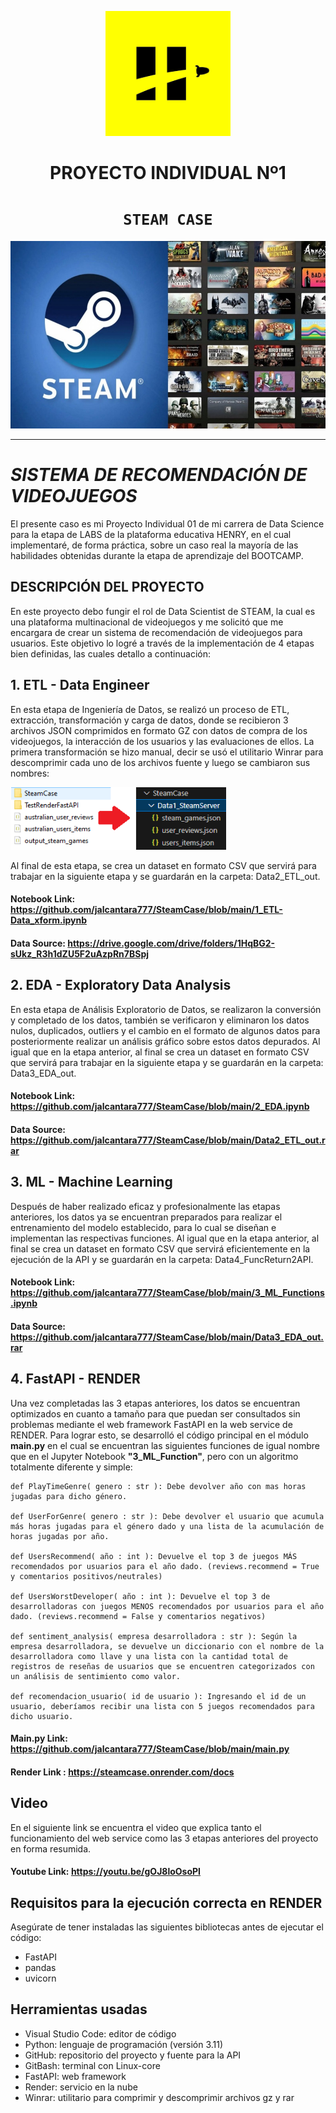 <div>
<p align=center><img src="images/Henry_logo.png" height=200><p>

# <h1 align=center> **PROYECTO INDIVIDUAL Nº1** </h1>

# <h1 align=center>**`STEAM CASE`**</h1>
</div>
<p align="center">
<img src="images/Steam-background.jpg"  height=300>
</p>

<hr>  

# ***SISTEMA DE RECOMENDACIÓN DE VIDEOJUEGOS***

El presente caso es mi Proyecto Individual 01 de mi carrera de Data Science para la etapa de LABS de la plataforma educativa HENRY, en el cual implementaré, de forma práctica, sobre un caso real la mayoría de las habilidades obtenidas durante la etapa de aprendizaje del BOOTCAMP.
## DESCRIPCIÓN DEL PROYECTO

En este proyecto debo fungir el rol de Data Scientist de STEAM, la cual es una plataforma multinacional de videojuegos y me solicitó que me encargara de crear un sistema de recomendación de videojuegos para usuarios.
Este objetivo lo logré a través de la implementación de 4 etapas bien definidas, las cuales detallo a continuación:

## 1. ETL - Data Engineer
En esta etapa de Ingeniería de Datos, se realizó un proceso de ETL, extracción, transformación y carga de datos, donde se recibieron 3 archivos JSON comprimidos en formato GZ con datos de compra de los videojuegos, la interacción de los usuarios y las evaluaciones de ellos.
La primera transformación se hizo manual, decir se usó el utilitario Winrar para descomprimir cada uno de los archivos fuente y luego se cambiaron sus nombres:

<img src="images/init_chgname.png"  height=100>

Al final de esta etapa, se crea un dataset en formato CSV que servirá para trabajar en la siguiente etapa y se guardarán en la carpeta: Data2_ETL_out.
#### Notebook Link: https://github.com/jalcantara777/SteamCase/blob/main/1_ETL-Data_xform.ipynb
#### Data Source: https://drive.google.com/drive/folders/1HqBG2-sUkz_R3h1dZU5F2uAzpRn7BSpj

## 2. EDA - Exploratory Data Analysis
En esta etapa de Análisis Exploratorio de Datos, se realizaron la conversión y completado de los datos, también se verificaron y eliminaron los datos nulos, duplicados, outliers y el cambio en el formato de algunos datos para posteriormente realizar un análisis gráfico sobre estos datos depurados. Al igual que en la etapa anterior, al final se crea un dataset en formato CSV que servirá para trabajar en la siguiente etapa y se guardarán en la carpeta: Data3_EDA_out.
#### Notebook Link: https://github.com/jalcantara777/SteamCase/blob/main/2_EDA.ipynb
#### Data Source: https://github.com/jalcantara777/SteamCase/blob/main/Data2_ETL_out.rar

## 3. ML - Machine Learning
Después de haber realizado eficaz y profesionalmente las etapas anteriores, los datos ya se encuentran preparados para realizar el entrenamiento del modelo establecido, para lo cual se diseñan e implementan las respectivas funciones. Al igual que en la etapa anterior, al final se crea un dataset en formato CSV que servirá eficientemente en la ejecución de la API y se guardarán en la carpeta: Data4_FuncReturn2API.
#### Notebook Link: https://github.com/jalcantara777/SteamCase/blob/main/3_ML_Functions.ipynb
#### Data Source: https://github.com/jalcantara777/SteamCase/blob/main/Data3_EDA_out.rar

## 4. FastAPI - RENDER
Una vez completadas las 3 etapas anteriores, los datos se encuentran optimizados en cuanto a tamaño para que puedan ser consultados sin problemas mediante el web framework FastAPI en la web service de RENDER. Para lograr esto, se desarrolló el código principal en el módulo **main.py** en el cual se encuentran las siguientes funciones de igual nombre que en el Jupyter Notebook **"3_ML_Function"**, pero con un algoritmo totalmente diferente y simple:

    def PlayTimeGenre( genero : str ): Debe devolver año con mas horas jugadas para dicho género.

    def UserForGenre( genero : str ): Debe devolver el usuario que acumula más horas jugadas para el género dado y una lista de la acumulación de horas jugadas por año.

    def UsersRecommend( año : int ): Devuelve el top 3 de juegos MÁS recomendados por usuarios para el año dado. (reviews.recommend = True y comentarios positivos/neutrales)

    def UsersWorstDeveloper( año : int ): Devuelve el top 3 de desarrolladoras con juegos MENOS recomendados por usuarios para el año dado. (reviews.recommend = False y comentarios negativos)

    def sentiment_analysis( empresa desarrolladora : str ): Según la empresa desarrolladora, se devuelve un diccionario con el nombre de la desarrolladora como llave y una lista con la cantidad total de registros de reseñas de usuarios que se encuentren categorizados con un análisis de sentimiento como valor.

    def recomendacion_usuario( id de usuario ): Ingresando el id de un usuario, deberíamos recibir una lista con 5 juegos recomendados para dicho usuario.

#### Main.py Link: https://github.com/jalcantara777/SteamCase/blob/main/main.py
#### Render Link : https://steamcase.onrender.com/docs

## Video
En el siguiente link se encuentra el video que explica tanto el funcionamiento del web service como las 3 etapas anteriores del proyecto en forma resumida.
#### Youtube Link: https://youtu.be/gOJ8loOsoPI

## Requisitos para la ejecución correcta en RENDER

Asegúrate de tener instaladas las siguientes bibliotecas antes de ejecutar el código:

- FastAPI
- pandas
- uvicorn

## Herramientas usadas
- Visual Studio Code: editor de código
- Python: lenguaje de programación (versión 3.11)
- GitHub: repositorio del proyecto y fuente para la API
- GitBash: terminal con Linux-core
- FastAPI: web framework
- Render: servicio en la nube 
- Winrar: utilitario para comprimir y descomprimir archivos gz y rar

